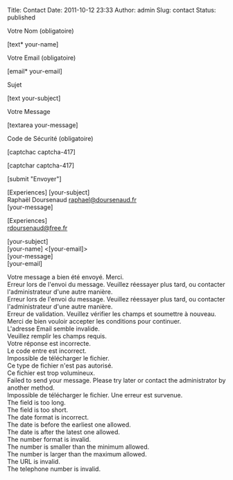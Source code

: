 Title: Contact
Date: 2011-10-12 23:33
Author: admin
Slug: contact
Status: published

Votre Nom (obligatoire)  
  
\[text\* your-name\]

Votre Email (obligatoire)  
  
\[email\* your-email\]

Sujet  
  
\[text your-subject\]

Votre Message  
  
\[textarea your-message\]

Code de Sécurité (obligatoire)  
  
\[captchac captcha-417\]  
  
\[captchar captcha-417\]

\[submit "Envoyer"\]

\[Experiences\] \[your-subject\]  
Raphaël Doursenaud <raphael@doursenaud.fr>  
\[your-message\]

\[Experiences\]  
rdoursenaud@free.fr

\[your-subject\]  
\[your-name\] &lt;\[your-email\]&gt;  
\[your-message\]  
\[your-email\]

Votre message a bien été envoyé. Merci.  
Erreur lors de l'envoi du message. Veuillez réessayer plus tard, ou
contacter l'administrateur d'une autre manière.  
Erreur lors de l'envoi du message. Veuillez réessayer plus tard, ou
contacter l'administrateur d'une autre manière.  
Erreur de validation. Veuillez vérifier les champs et soumettre à
nouveau.  
Merci de bien vouloir accepter les conditions pour continuer.  
L'adresse Email semble invalide.  
Veuillez remplir les champs requis.  
Votre réponse est incorrecte.  
Le code entre est incorrect.  
Impossible de télécharger le fichier.  
Ce type de fichier n'est pas autorisé.  
Ce fichier est trop volumineux.  
Failed to send your message. Please try later or contact the
administrator by another method.  
Impossible de télécharger le fichier. Une erreur est survenue.  
The field is too long.  
The field is too short.  
The date format is incorrect.  
The date is before the earliest one allowed.  
The date is after the latest one allowed.  
The number format is invalid.  
The number is smaller than the minimum allowed.  
The number is larger than the maximum allowed.  
The URL is invalid.  
The telephone number is invalid.
